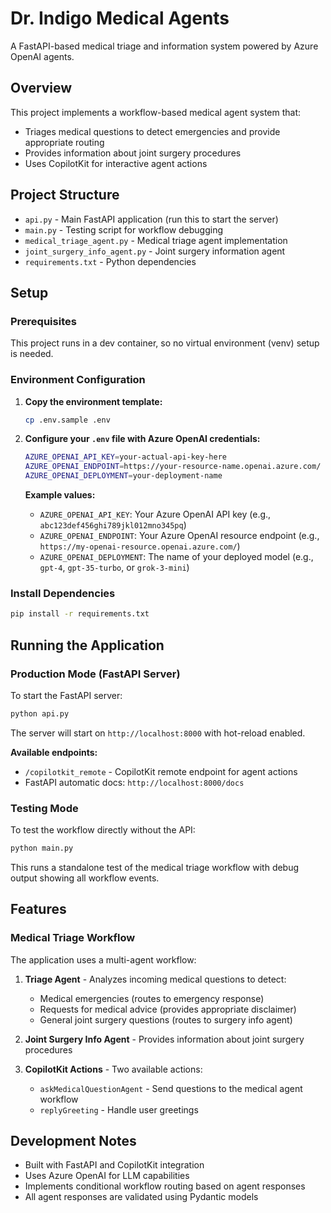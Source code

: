 # Dr. Indigo Medical Agents

A FastAPI-based medical triage and information system powered by Azure OpenAI agents.

## Overview

This project implements a workflow-based medical agent system that:
- Triages medical questions to detect emergencies and provide appropriate routing
- Provides information about joint surgery procedures
- Uses CopilotKit for interactive agent actions

## Project Structure

- `api.py` - Main FastAPI application (run this to start the server)
- `main.py` - Testing script for workflow debugging
- `medical_triage_agent.py` - Medical triage agent implementation
- `joint_surgery_info_agent.py` - Joint surgery information agent
- `requirements.txt` - Python dependencies

## Setup

### Prerequisites

This project runs in a dev container, so no virtual environment (venv) setup is needed.

### Environment Configuration

1. **Copy the environment template:**
   ```bash
   cp .env.sample .env
   ```

2. **Configure your `.env` file with Azure OpenAI credentials:**

   ```bash
   AZURE_OPENAI_API_KEY=your-actual-api-key-here
   AZURE_OPENAI_ENDPOINT=https://your-resource-name.openai.azure.com/
   AZURE_OPENAI_DEPLOYMENT=your-deployment-name
   ```

   **Example values:**
   - `AZURE_OPENAI_API_KEY`: Your Azure OpenAI API key (e.g., `abc123def456ghi789jkl012mno345pq`)
   - `AZURE_OPENAI_ENDPOINT`: Your Azure OpenAI resource endpoint (e.g., `https://my-openai-resource.openai.azure.com/`)
   - `AZURE_OPENAI_DEPLOYMENT`: The name of your deployed model (e.g., `gpt-4`, `gpt-35-turbo`, or `grok-3-mini`)

### Install Dependencies

```bash
pip install -r requirements.txt
```

## Running the Application

### Production Mode (FastAPI Server)

To start the FastAPI server:

```bash
python api.py
```

The server will start on `http://localhost:8000` with hot-reload enabled.

**Available endpoints:**
- `/copilotkit_remote` - CopilotKit remote endpoint for agent actions
- FastAPI automatic docs: `http://localhost:8000/docs`

### Testing Mode

To test the workflow directly without the API:

```bash
python main.py
```

This runs a standalone test of the medical triage workflow with debug output showing all workflow events.

## Features

### Medical Triage Workflow

The application uses a multi-agent workflow:

1. **Triage Agent** - Analyzes incoming medical questions to detect:
   - Medical emergencies (routes to emergency response)
   - Requests for medical advice (provides appropriate disclaimer)
   - General joint surgery questions (routes to surgery info agent)

2. **Joint Surgery Info Agent** - Provides information about joint surgery procedures

3. **CopilotKit Actions** - Two available actions:
   - `askMedicalQuestionAgent` - Send questions to the medical agent workflow
   - `replyGreeting` - Handle user greetings

## Development Notes

- Built with FastAPI and CopilotKit integration
- Uses Azure OpenAI for LLM capabilities
- Implements conditional workflow routing based on agent responses
- All agent responses are validated using Pydantic models